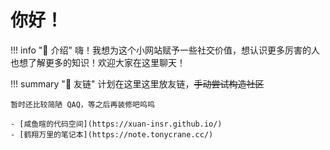 # 你好！

!!! info "📜 介绍"
    嗨！我想为这个小网站赋予一些社交价值，想认识更多厉害的人也想了解更多的知识！欢迎大家在这里聊天！
    

!!! summary "🔗 友链"
    计划在这里这里放友链，<s>手动尝试构造社区</s>
    
    暂时还比较简陋 QAQ，等之后再装修吧呜呜

    - [咸鱼暄的代码空间](https://xuan-insr.github.io/)
    - [鹤翔万里的笔记本](https://note.tonycrane.cc/)
